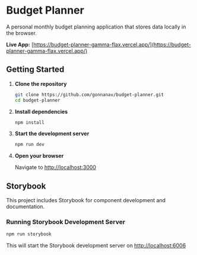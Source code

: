 # Budget Planner

A personal monthly budget planning application that stores data locally in the browser.

**Live App:** [https://budget-planner-gamma-flax.vercel.app/](https://budget-planner-gamma-flax.vercel.app/)

## Getting Started

1. **Clone the repository**

   ```bash
   git clone https://github.com/gonnanav/budget-planner.git
   cd budget-planner
   ```

2. **Install dependencies**

   ```bash
   npm install
   ```

3. **Start the development server**

   ```bash
   npm run dev
   ```

4. **Open your browser**

   Navigate to [http://localhost:3000](http://localhost:3000)

## Storybook

This project includes Storybook for component development and documentation.

### Running Storybook Development Server

```bash
npm run storybook
```

This will start the Storybook development server on [http://localhost:6006](http://localhost:6006)
